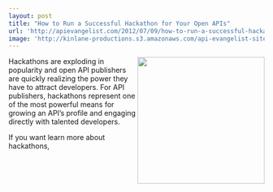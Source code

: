 ```yaml
---
layout: post
title: "How to Run a Successful Hackathon for Your Open APIs"
url: 'http://apievangelist.com/2012/07/09/how-to-run-a-successful-hackathon-for-your-open-apis/'
image: 'http://kinlane-productions.s3.amazonaws.com/api-evangelist-site/blog/layer7-logo.png'
---
```


<img src="http://kinlane-productions.s3.amazonaws.com/api-service-providers/layer7-logo.png" alt="" width="250" align="right" />

Hackathons are exploding in popularity and open API publishers are quickly realizing the power they have to attract developers. For API publishers, hackathons represent one of the most powerful means for growing an API’s profile and engaging directly with talented developers. 

If you want learn more about hackathons,